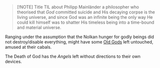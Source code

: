 ---
---


 > 
 > \[!NOTE\] Title
 > TIL about Philipp Mainländer a philosopher who theorised that *God* committed suicide and His decaying corpse is the living universe, and since God was an infinite being the only way He could kill himself was to shatter His timeless being into a time-bound and material universe.

Ranging under the assumption that the Nolkan hunger for godly beings did not destroy/disable everything, might have some [Old Gods](..\..\Beings\Gods%20and%20Deities\Old%20Gods.md) left untouched, amused at their cabals. 

The Death of God has the *Angels* left without directions to their own devices. 

